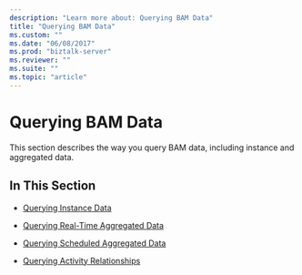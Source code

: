 ```yaml
---
description: "Learn more about: Querying BAM Data"
title: "Querying BAM Data"
ms.custom: ""
ms.date: "06/08/2017"
ms.prod: "biztalk-server"
ms.reviewer: ""
ms.suite: ""
ms.topic: "article"
---
```

# Querying BAM Data
This section describes the way you query BAM data, including instance and aggregated data.  
  
## In This Section  
  
-   [Querying Instance Data](../core/querying-instance-data.md)  
  
-   [Querying Real-Time Aggregated Data](../core/querying-real-time-aggregated-data.md)  
  
-   [Querying Scheduled Aggregated Data](../core/querying-scheduled-aggregated-data.md)  
  
-   [Querying Activity Relationships](../core/querying-activity-relationships.md)
